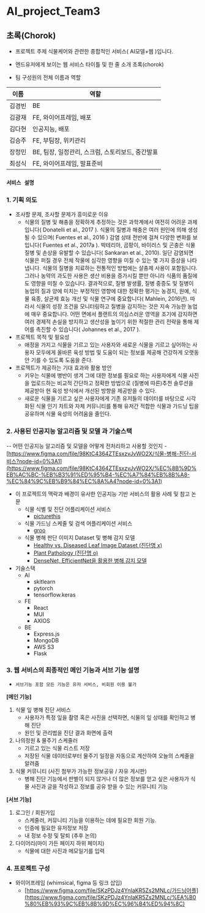 
# AI_project_Team3

## 초록(Chorok)

 - 프로젝트 주제 
식물케어와 관련한 종합적인 서비스( AI모델+웹 )입니다.

 - 엔드유저에게 보이는 웹 서비스 타이틀 및 한 줄 소개
초록(chorok)
 - 팀 구성원의 전체 이름과 역할

| 이름 | 역할 |
| ------ | ------ |
| 김경빈 | BE |
| 김광재 | FE, 와이어프레임, 배포  |
| 김다현 | 인공지능, 배포 |
| 김승주 | FE, 부팀장, 위키관리    |
| 장정민 | BE, 팀장, 일정관리, 스크럼, 스토리보드, 중간발표  |
| 최성식 | FE, 와이어프레임, 발표준비 |


### **`서비스 설명`**

### 1. 기획 의도
-   조사할 문제, 조사할 문제가 흥미로운 이유
    -   식물의 질병 및 해충을 정확하게 추정하는 것은 과학계에서 여전히 어려운 과제입니다( Donatelli et al., 2017 ). 식물의 질병과 해충은 여러 원인에 의해 생성될 수 있으며( Fuentes et al., 2016 ) 감염 상태 전반에 걸쳐 다양한 변화를 보입니다( Fuentes et al., 2017a ). 박테리아, 곰팡이, 바이러스 및 곤충은 식물 질병 및 손상을 유발할 수 있습니다( Sankaran et al., 2010). 일단 감염되면 식물은 퍼질 경우 전체 작물에 심각한 영향을 미칠 수 있는 몇 가지 증상을 나타냅니다. 식물의 질병을 치료하는 전통적인 방법에는 살충제 사용이 포함됩니다. 그러나 농약의 과도한 사용은 생산 비용을 증가시킬 뿐만 아니라 식품의 품질에도 영향을 미칠 수 있습니다. 결과적으로, 질병 발생률, 질병 중증도 및 질병이 농업의 질과 양에 미치는 부정적인 영향에 대한 정확한 평가는 농경지, 원예, 식물 육종, 살균제 효능 개선 및 식물 연구에 중요합니다( Mahlein, 2016년). 따라서 식물의 성장 조건을 모니터링하고 질병을 감지하는 것은 지속 가능한 농업에 매우 중요합니다. 어떤 면에서 플랜트의 의심스러운 영역을 조기에 감지하면 여러 경제적 손실을 방지하고 생산성을 높이기 위한 적절한 관리 전략을 통해 제어를 촉진할 수 있습니다( Johannes et al., 2017 ).
-   프로젝트 목적 및 필요성
    -   애정을 가지고 식물을 기르고 있는 사용자와 새로운 식물을 기르고 싶어하는 사용자 모두에게 올바른 육성 방법 및 도움이 되는 정보를 제공해 건강하게 오랫동안 기를 수 있도록 도움을 준다.
-   프로젝트가 제공하는 기대 효과와 활용 방안
    -   키우는 식물에 병반이 생겨 그에 대한 정보를 필요로 하는 사용자에게 식물 사진을 업로드하는 비교적 간단하고 정확한 방법으로 (질병에 따른)추천 솔루션을 제공받아 현 육성 방식에서 개선된 방향을 제공받을 수 있다.
    -   새로운 식물을 기르고 싶은 사용자에게 기존 유저들의 데이터를 바탕으로 시각화된 식물 인기 차트와 자체 커뮤니티를 통해 유저간 적합한 식물과 가드닝 팁을 공유하며 식물 육성의 어려움을 줄인다.


### 2. 사용된 인공지능 알고리즘 및 모델 과 기술스택

--   어떤 인공지능 알고리즘 및 모델을 어떻게 전처리하고 사용할 것인지
    -   [https://www.figma.com/file/98KtC4364ZTEsxzvJvWO2X/식물-병해-진단-서비스?node-id=0%3A1](https://www.figma.com/file/98KtC4364ZTEsxzvJvWO2X/%EC%8B%9D%EB%AC%BC-%EB%B3%91%ED%95%B4-%EC%A7%84%EB%8B%A8-%EC%84%9C%EB%B9%84%EC%8A%A4?node-id=0%3A1)
-   이 프로젝트의 맥락과 배경이 유사한 인공지능 기반 서비스의 활용 사례 및 참고 논문
    -   식물 식별 및 진단 어플리케이션 서비스
        -   [picturethis](https://www.picturethisai.com/ko/app)
    -   식물 가드닝 스케줄 및 검색 어플리케이션 서비스
        -   [groo](https://groo.pro/)
    -   식물 병해 판단 이미지 Dataset 및 병해 감지 모델
        -   [Healthy vs. Diseased Leaf Image Dataset (진단명 x)](https://www.kaggle.com/datasets/amandam1/healthy-vs-diseased-leaf-image-dataset)
        -   [Plant Pathology (진단명 o)](https://www.kaggle.com/datasets/jirkaborovec/plant-pathology-fgvc78-640px)
        -   [DenseNet, EfficientNet을 활용한 병해 감지 모델](https://www.kaggle.com/code/tarunpaparaju/plant-pathology-2020-eda-models/notebook)
-   기술스택
    -   AI
        -   skitlearn
        -   pytorch
        -   tensorflow.keras
    -   FE
        -   React
        -   MUI
        -   AXIOS
    -   BE
        -   Express.js
        -   MongoDB
        -   AWS S3
        -   Flask

### 3. 웹 서비스의 최종적인 메인 기능과 서브 기능 설명
- `서브기능 포함 모든 기능은 유저 서비스, 비회원 이용 불가`

**[메인 기능]**

1.  식물 잎 병해 진단 서비스
    -   사용자가 특정 잎을 촬영 혹은 사진을 선택하면, 식물의 잎 상태를 확인하고 병해 진단
    -   원인 및 관리법을 진단 결과 화면에 출력
2.  나의정원 & 물주기 스케줄러
    -   기르고 있는 식물 리스트 저장
    -   저장된 식물 데이터로부터 물주기 일정을 자동으로 계산하여 오늘의 스케줄을 알려줌
3.  식물 커뮤니티 (사진 첨부가 가능한 정보공유 / 자유 게시판)
    -   병해 진단 기능에서 판별이 되지 않거나 더 많은 정보를 얻고 싶은 사용자가 식물 사진과 글을 작성하고 정보를 공유 받을 수 있는 커뮤니티 기능

**[서브 기능]**

1.  로그인 / 회원가입
    -   스케줄러, 커뮤니티 기능을 이용하는 데에 필요한 회원 기능.
    -   인증에 필요한 유저정보 저장
    -   내 정보 수정 및 탈퇴 (추후 논의)
2.  다이어리(마이 가든 페이지 하위 페이지)
    -   식물에 대한 사진과 메모일기를 입력

### 4. 프로젝트 구성
-   와이어프레임 (whimsical, figma 등 링크 삽입)
    -   [](https://www.figma.com/file/SKzPDJz4YnIaKR5Zs2MNLc/%EA%B0%80%EB%93%9C%EB%8B%9D%EC%96%B4%ED%94%8C)[https://www.figma.com/file/SKzPDJz4YnIaKR5Zs2MNLc/가드닝어플](https://www.figma.com/file/SKzPDJz4YnIaKR5Zs2MNLc/%EA%B0%80%EB%93%9C%EB%8B%9D%EC%96%B4%ED%94%8C)

